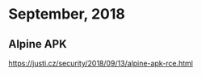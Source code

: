 # September, 2018

Alpine APK
----------
<https://justi.cz/security/2018/09/13/alpine-apk-rce.html>

